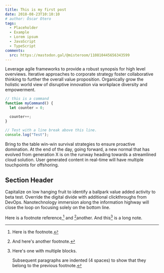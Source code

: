 ```yaml
---
title: This is my first post
date: 2018-08-23T10:10:10
# author: Óscar Otero
tags:
  - Placeholder
  - Example
  - Lorem ipsum
  - JavaScript
  - TypeScript
comments:
  src: https://mastodon.gal/@misteroom/110810445656343599
---
```


Leverage agile frameworks to provide a robust synopsis for high level overviews.
Iterative approaches to corporate strategy foster collaborative thinking to
further the overall value proposition. Organically grow the holistic world view
of disruptive innovation via workplace diversity and empowerment.

<!--more-->

```js
// this is a command
function myCommand() {
  let counter = 0;

  counter++;
}

// Test with a line break above this line.
console.log("Test");
```

Bring to the table win-win survival strategies to ensure proactive domination.
At the end of the day, going forward, a new normal that has evolved from
generation X is on the runway heading towards a streamlined cloud solution. User
generated content in real-time will have multiple touchpoints for offshoring.

## Section Header

Capitalize on low hanging fruit to identify a ballpark value added activity to
beta test. Override the digital divide with additional clickthroughs from
DevOps. Nanotechnology immersion along the information highway will close the
loop on focusing solely on the bottom line.

Here is a footnote reference,[^1] and [^2]another. And this[^3] is a long note.

[^1]: Here is the footnote.

[^2]: And here's another footnote.

[^3]: Here's one with multiple blocks.

    Subsequent paragraphs are indented (4 spaces) to show that they belong to the previous footnote.
